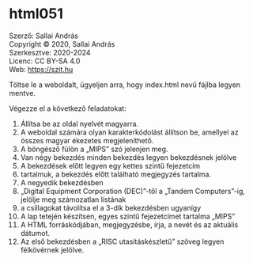 # html051
Szerző: Sallai András <br>
Copyright © 2020, Sallai András<br>
Szerkesztve: 2020-2024<br>
Licenc: CC BY-SA 4.0<br>
Web: https://szit.hu<br>

Töltse le a weboldalt, ügyeljen arra, hogy index.html nevű fájlba legyen mentve.<br>

Végezze el a következő feladatokat:
<ol>
<li>Állítsa be az oldal nyelvét magyarra.</li>
<li>A weboldal számára olyan karakterkódolást állítson be, amellyel az összes magyar ékezetes megjeleníthető.</li>
<li>A böngésző fülön a „MIPS” szó jelenjen meg.</li>
<li>Van négy bekezdés
minden bekezdés legyen bekezdésnek jelölve</li>
<li>A bekezdések előtt legyen egy kettes szintű fejezetcím</li>
<li>tartalmuk, a bekezdés előtt található megjegyzés tartalma.</li>
<li>A negyedik bekezdésben</li>
<li>„Digital Equipment Corporation (DEC)”-től a „Tandem Computers”-ig,
jelölje meg számozatlan listának</li>
<li>a csillagokat távolítsa el
a 3-dik bekezdésben ugyanígy</li> 
<li>A lap tetején készítsen, egyes szintű fejezetcímet
tartalma „MIPS”</li>
<li>A HTML forráskódjában, megjegyzésbe, írja, a nevét és az aktuális dátumot.</li>
<li>Az első bekezdésben a „RISC utasításkészletű” szöveg legyen félkövérnek jelölve.</li>
</ol>

